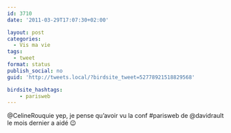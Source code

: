 ```yaml
---
id: 3710
date: '2011-03-29T17:07:30+02:00'

layout: post
categories:
  - Vis ma vie
tags:
  - tweet
format: status
publish_social: no
guid: 'http://tweets.local/?birdsite_tweet=52778921518829568'

birdsite_hashtags:
    - parisweb
---
```


@CelineRouquie yep, je pense qu’avoir vu la conf #parisweb de @davidrault le mois dernier a aidé 😉